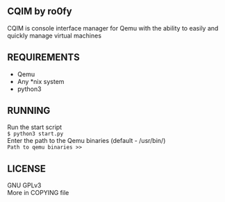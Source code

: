## CQIM by ro0fy
CQIM is console interface manager for Qemu with the ability to easily and quickly manage virtual machines

## REQUIREMENTS<br>
* Qemu<br>
* Any *nix system<br>
* python3<br>

## RUNNING<br>
Run the start script<br>
`$ python3 start.py`<br>
Enter the path to the Qemu binaries (default - /usr/bin/)<br>
`Path to qemu binaries >>`

## LICENSE<br>
GNU GPLv3<br>
More in COPYING file
